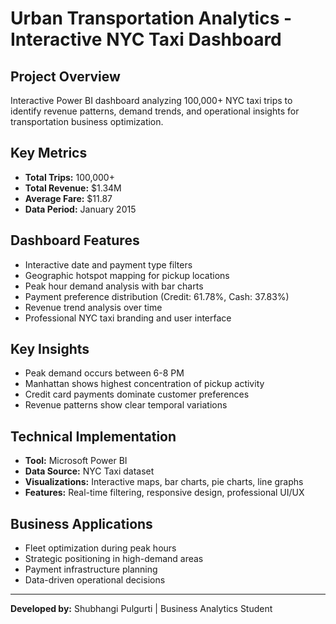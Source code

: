 # Urban Transportation Analytics -  Interactive NYC Taxi Dashboard

## Project Overview
Interactive Power BI dashboard analyzing 100,000+ NYC taxi trips to identify revenue patterns, demand trends, and operational insights for transportation business optimization.

## Key Metrics
- **Total Trips:** 100,000+
- **Total Revenue:** $1.34M  
- **Average Fare:** $11.87
- **Data Period:** January 2015

## Dashboard Features
- Interactive date and payment type filters
- Geographic hotspot mapping for pickup locations
- Peak hour demand analysis with bar charts
- Payment preference distribution (Credit: 61.78%, Cash: 37.83%)
- Revenue trend analysis over time
- Professional NYC taxi branding and user interface

## Key Insights
- Peak demand occurs between 6-8 PM
- Manhattan shows highest concentration of pickup activity
- Credit card payments dominate customer preferences
- Revenue patterns show clear temporal variations

## Technical Implementation
- **Tool:** Microsoft Power BI
- **Data Source:** NYC Taxi dataset
- **Visualizations:** Interactive maps, bar charts, pie charts, line graphs
- **Features:** Real-time filtering, responsive design, professional UI/UX

## Business Applications
- Fleet optimization during peak hours
- Strategic positioning in high-demand areas  
- Payment infrastructure planning
- Data-driven operational decisions

---
**Developed by:** Shubhangi Pulgurti | Business Analytics Student
